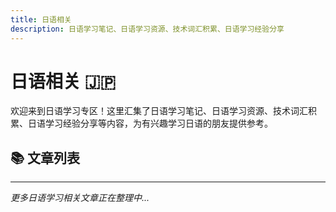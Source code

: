 ```yaml
---
title: 日语相关
description: 日语学习笔记、日语学习资源、技术词汇积累、日语学习经验分享
---
```


# 日语相关 🇯🇵

欢迎来到日语学习专区！这里汇集了日语学习笔记、日语学习资源、技术词汇积累、日语学习经验分享等内容，为有兴趣学习日语的朋友提供参考。

## 📚 文章列表

<UnderConstruction />

---

_更多日语学习相关文章正在整理中..._
